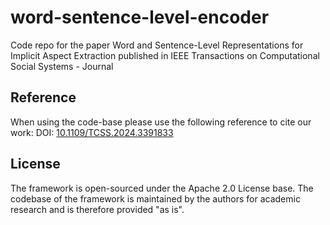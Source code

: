 # word-sentence-level-encoder
Code repo for the paper Word and Sentence-Level Representations for Implicit Aspect Extraction published in IEEE Transactions on Computational Social Systems - Journal

## Reference
When using the code-base please use the following reference to cite our work: 
DOI: <a href="https://doi.org/10.1109/TCSS.2024.3391833">10.1109/TCSS.2024.3391833</a>
## License
The framework is open-sourced under the Apache 2.0 License base. The codebase of the framework is maintained by the authors for academic research and is therefore provided "as is".
